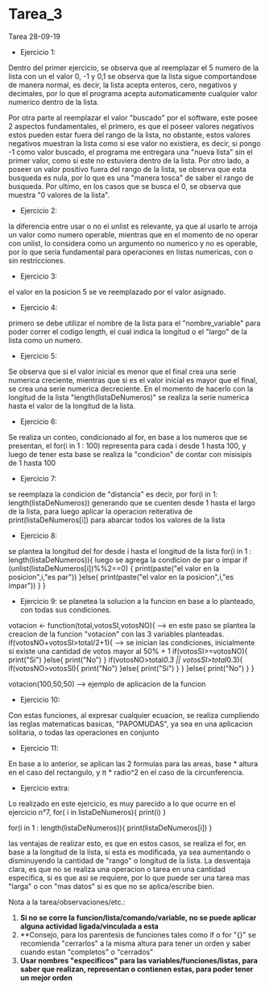 # Tarea_3
Tarea 28-09-19

* Ejercicio 1:

Dentro del primer ejercicio, se observa que al reemplazar el 5 numero de la lista con un el valor 0, -1 y 0,1 se observa que la lista sigue comportandose de manera normal, es decir, la lista acepta enteros, cero, negativos y decimales, por lo que el programa acepta automaticamente cualquier valor numerico dentro de la lista.

Por otra parte al reemplazar el valor "buscado" por el software, este posee 2 aspectos fundamentales, el primero, es que el poseer valores negativos estos pueden estar fuera del rango de la lista, no obstante, estos valores negativos muestran la lista como si ese valor no existiera, es decir, si pongo -1 como valor buscado, el programa me entregara una "nueva lista" sin el primer valor, como si este no estuviera dentro de la lista. Por otro lado, a poseer un valor positivo fuera del rango de la lista, se observa que esta busqueda es nula, por lo que es una "manera tosca" de saber el rango de busqueda. Por ultimo, en los casos que se busca el 0, se observa que muestra "0 valores de la lista".

* Ejercicio 2:

la diferencia entre usar o no el unlist es relevante, ya que al usarlo te arroja un valor como numero operable, mientras que en el momento de no operar con unlist, lo considera como un argumento no numerico y no es operable, por lo que seria fundamental para operaciones en listas numericas, con o sin restricciones.

* Ejercicio 3:

el valor en la posicion 5 se ve reemplazado por el valor asignado.

* Ejercicio 4:

primero se debe utilizar el nombre de la lista para el "nombre_variable" para poder correr el codigo length, el cual indica la longitud o el "largo" de la lista como un numero.

* Ejercicio 5:

Se observa que si el valor inicial es menor que el final crea una serie numerica creciente, mientras que si es el valor inicial es mayor que el final, se crea una serie numerica decreciente. En el momento de hacerlo con la longitud de la lista "length(listaDeNumeros)" se realiza la serie numerica hasta el valor de la longitud de la lista.

* Ejercicio 6:

Se realiza un conteo, condicionado al for, en base a los numeros que se presentan, el for(i in 1 : 100) representa para cada i desde 1 hasta 100, y luego de tener esta base se realiza la "condicion" de contar con misisipis de 1 hasta 100

* Ejercicio 7:

se reemplaza la condicion de "distancia" es decir, por for(i in 1: length(listaDeNumeros)) generando que se cuenten desde 1 hasta el largo de la lista, para luego aplicar la operacion reiterativa de print(listaDeNumeros[i]) para abarcar todos los valores de la lista

* Ejercicio 8:

se plantea la longitud del for desde i hasta el longitud de la lista for(i in 1 : length(listaDeNumeros)){
  luego se agrega la condicion de par o impar
  if (unlist(listaDeNumeros[i])%%2==0) {
    print(paste("el valor en la posicion",i,"es par"))
  }else{
      print(paste("el valor en la posicion",i,"es impar"))
    }
  }

* Ejercicio 9:
se planetea la solucion a la funcion en base a lo planteado, con todas sus condiciones.

votacion <- function(total,votosSI,votosNO){ --> en este paso se plantea la creacion de la funcion "votacion" con las 3 variables planteadas.
  if(votosNO+votosSI>total/2+1){ --> se inician las condiciones, inicialmente si existe una cantidad de votos mayor al 50% + 1
        if(votosSI>=votosNO){
          print("Si")
                        }else{
                        print("No")
                        }
    if(votosNO>total*0.3 || votosSI>total*0.3){
       if(votosNO>votosSI){
           print("No")
                          }else{
        print("Si")
            }
                                              }
  }else{
    print("No")
  }
}

votacion(100,50,50) --> ejemplo de aplicacion de la funcion

* Ejercicio 10:

Con estas funciones, al expresar cualquier ecuacion, se realiza cumpliendo las reglas matematicas basicas, "PAPOMUDAS", ya sea en una aplicacion solitaria, o todas las operaciones en conjunto

* Ejercicio 11:

En base a lo anterior, se aplican las 2 formulas para las areas, base * altura  en el caso del rectangulo, y π * radio^2 en el caso de la circunferencia.

* Ejercicio extra:

Lo realizado en este ejercicio, es muy parecido a lo que ocurre en el ejercicio n°7,
for( i in listaDeNumeros){
  print(i)
}


for(i in 1 : length(listaDeNumeros)){
  print(listaDeNumeros[i])
}

las ventajas de realizar esto, es que en estos casos, se realiza el for, en base a la longitud de la lista, si esta es modificada, ya sea aumentando o disminuyendo la cantidad de "rango" o longitud de la lista. La desventaja clara, es que no se realiza una operacion o tarea en una cantidad especifica, si es que asi se requiere, por lo que puede ser una tarea mas "larga" o con "mas datos" si es que no se aplica/escribe bien.

Nota a la tarea/observaciones/etc.: 
1.  **Si no se corre la funcion/lista/comando/variable, no se puede aplicar alguna actividad ligada/vinculada a esta**
2.  **Consejo, para los parentesis de funciones tales como if o for "{}" se recomienda "cerrarlos" a la misma altura para tener un orden y saber cuando estan "completos" o "cerrados"
3.  **Usar nombres "especificos" para las variables/funciones/listas, para saber que realizan, representan o contienen estas, para poder tener un mejor orden**

